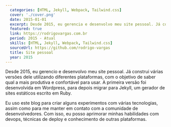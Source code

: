 ```yaml
---
  categories: [HTML, Jekyll, Webpack, Tailwind.css]
  cover: './cover.png'
  date: 2015-01-01
  excerpt: Desde 2015, eu gerencia e desenvolvo meu site pessoal. Já construi várias versões dele utilizando diferentes plataformas, com o objetivo de saber qual a mais produtiva e confortável para usar. A primeira versão foi desenvolvida em Wordpress, para depois migrar para Jekyll, um gerador de sites estáticos escrito em Ruby.
  featured: true
  link: https://rodrigovargas.com.br
  period: 2015 - Atual
  skills: [HTML, Jekyll, Webpack, Tailwind.css]
  sourceUrl: https://github.com/rodrigo-vargas
  title: Site pessoal
  year: 2015
---
```


Desde 2015, eu gerencio e desenvolvo meu site pessoal. Já construi várias versões dele utilizando diferentes plataformas, com o objetivo de saber qual a mais produtiva e confortável para usar. A primeira versão foi desenvolvida em Wordpress, para depois migrar para Jekyll, um gerador de sites estáticos escrito em Ruby.

Eu uso este blog para criar alguns experimentos com várias tecnologias, assim como para me manter em contato com a comunidade de desenvolvedores. Com isso, eu posso aprimorar minhas habilidades com devops, técnicas de deploy e conhecimento de outras plataformas.
